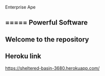 Enterprise Ape

=====
Powerful Software
------------------

## Welcome to the repository

Heroku link
------------------

https://sheltered-basin-3680.herokuapp.com/

